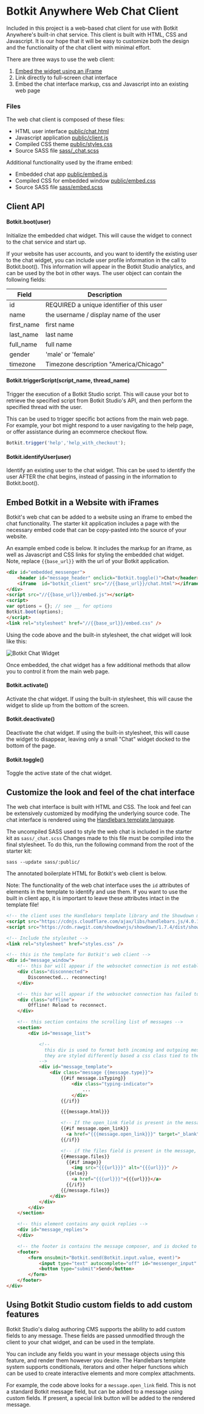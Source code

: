 # Botkit Anywhere Web Chat Client

Included in this project is a web-based chat client for use with Botkit Anywhere's built-in chat service.
This client is built with HTML, CSS and Javascript.
It is our hope that it will be easy to customize both the design and the functionality of the chat client with minimal effort.

There are three ways to use the web client:

1. [Embed the widget using an iFrame](#embed-botkit-in-a-website-with-iframes)
2. Link directly to full-screen chat interface
3. Embed the chat interface markup, css and Javascript into an existing web page

### Files

The web chat client is composed of these files:

* HTML user interface [public/chat.html](../public/chat.html)
* Javascript application [public/client.js](../public/client.js)
* Compiled CSS theme [public/styles.css](../public/styles.css)
* Source SASS file [sass/_chat.scss](../sass/_chat.scss)

Additional functionality used by the iframe embed:

* Embedded chat app [public/embed.js](../public/embed.js)
* Compiled CSS for embedded window [public/embed.css](../public/embed.css)
* Source SASS file [sass/embed.scss](../sass/embed.scss)

## Client API

#### Botkit.boot(user)

Initialize the embedded chat widget.  This will cause the widget to connect to the chat service and start up.

If your website has user accounts, and you want to identify the existing user to the chat widget,
you can include user profile information in the call to Botkit.boot(). This information will appear in the Botkit Studio analytics, and can be used by the bot in other ways.
The user object can contain the following fields:

| Field | Description
|--- |---
| id | REQUIRED a unique identifier of this user
| name | the username / display name of the user
| first_name | first name
| last_name | last name
| full_name | full name
| gender | 'male' or 'female'
| timezone | Timezone description "America/Chicago"

#### Botkit.triggerScript(script_name, thread_name)

Trigger the execution of a Botkit Studio script. This will cause your bot to retrieve the specified script from Botkit Studio's API,
and then perform the specified thread with the user.

This can be used to trigger specific bot actions from the main web page. For example, your bot might respond to a user navigating to the help page,
or offer assistance during an ecommerce checkout flow.

```js
Botkit.trigger('help','help_with_checkout');
```

#### Botkit.identifyUser(user)

Identify an existing user to the chat widget. This can be used to identify the user AFTER the chat begins, instead of passing in the information to Botkit.boot().



## Embed Botkit in a Website with iFrames

Botkit's web chat can be added to a website using an iframe to embed the chat functionality.
The starter kit application includes a page with the necessary embed code that can be copy-pasted into the source of your website.

An example embed code is below.  It includes the markup for an iframe, as well as Javascript and CSS links for
styling the embedded chat widget. Note, replace `{{base_url}}` with the url of your Botkit application.

```html
<div id="embedded_messenger">
    <header id="message_header" onclick="Botkit.toggle()">Chat</header>
    <iframe  id="botkit_client" src="//{{base_url}}/chat.html"></iframe>
</div>
<script src="//{{base_url}}/embed.js"></script>
<script>
var options = {}; // see __ for options
Botkit.boot(options);
</script>
<link rel="stylesheet" href="//{{base_url}}/embed.css" />

```


Using the code above and the built-in stylesheet, the chat widget will look like this:

![Botkit Chat Widget](botkit_chat_widget.png)

Once embedded, the chat widget has a few additional methods that allow you to control it from the main web page.

#### Botkit.activate()

Activate the chat widget. If using the built-in stylesheet, this will cause the widget to slide up from the bottom of the screen.

#### Botkit.deactivate()

Deactivate the chat widget. If using the built-in stylesheet, this will cause the widget to disappear, leaving only a small "Chat" widget docked to the bottom of the page.

#### Botkit.toggle()

Toggle the active state of the chat widget.


## Customize the look and feel of the chat interface

The web chat interface is built with HTML and CSS. The look and feel can be extensively customized by modifying the underlying source code. The chat interface is rendered using the [Handlebars template language](http://handlebarsjs.com/).

The uncompiled SASS used to style the web chat is included in the starter kit as `sass/_chat.scss` Changes made to this file must be compiled into the final stylesheet. To do this, run the following command from the root of the starter kit:

```
sass --update sass/:public/
```

The annotated boilerplate HTML for Botkit's web client is below.

Note: The functionality of the web chat interface uses the `id` attributes of elements in the template to identify and use them. If you want to use the built in client app, it is important to leave these attributes intact in the template file!

```html
<!-- the client uses the Handlebars template library and the Showdown markdown renderer -->
<script src="https://cdnjs.cloudflare.com/ajax/libs/handlebars.js/4.0.10/handlebars.min.js"></script>
<script src="https://cdn.rawgit.com/showdownjs/showdown/1.7.4/dist/showdown.min.js"></script>

<!-- Include the styleshet -->
<link rel="stylesheet" href="styles.css" />

<!-- this is the template for Botkit's web client -->
<div id="message_window">
    <!-- this bar will appear if the websocket connection is not established -->
    <div class="disconnected">
        Disconnected... reconnecting!
    </div>

    <!-- this bar will appear if the websocket connection has failed to reconnect after a disconnect -->
    <div class="offline">
        Offline! Reload to reconnect.
    </div>

    <!-- this section contains the scrolling list of messages -->
    <section>
        <div id="message_list">

            <!--
              this div is used to format both incoming and outgoing messages.
              they are styled differently based a css class tied to the message.type field
            -->
            <div id="message_template">
                <div class="message {{message.type}}">
                    {{#if message.isTyping}}
                        <div class="typing-indicator">
                            ...
                        </div>
                    {{/if}}

                    {{{message.html}}}

                    <!-- If the open_link field is present in the message, insert a button -->
                    {{#if message.open_link}}
                      <a href="{{{message.open_link}}}" target="_blank" class="button_message">{{#if message.link_title}}{{message.link_title}}{{else}}{{message.open_link}}{{/if}}</a>
                    {{/if}}

                    <!-- if the files field is present in the message, render links to attached files -->
                    {{#message.files}}
                      {{#if image}}
                        <img src="{{{url}}}" alt="{{{url}}}" />
                      {{else}}
                        <a href="{{{url}}}">{{{url}}}</a>
                      {{/if}}
                    {{/message.files}}
                </div>
            </div>
        </div>
    </section>

    <!-- this element contains any quick replies -->
    <div id="message_replies">
    </div>

    <!-- the footer is contains the message composer, and is docked to the footer of the chat -->
    <footer>
        <form onsubmit="Botkit.send(Botkit.input.value, event)">
            <input type="text" autocomplete="off" id="messenger_input" placeholder="Type here..." />
            <button type="submit">Send</button>
        </form>
    </footer>
</div>
```

## Using Botkit Studio custom fields to add custom features

Botkit Studio's dialog authoring CMS supports the ability to add custom fields to any message.
These fields are passed unmodified through the client to your chat widget, and can be used in the template.

You can include any fields you want in your message objects using this feature, and render them however you desire.  The Handlebars template system supports conditionals, iterators and other helper functions which can be used to create interactive elements and more complex attachments.

For example, the code above looks for a `message.open_link` field. This is not a standard Botkit
message field, but can be added to a message using custom fields. If present, a special link button will be added to the rendered message.
